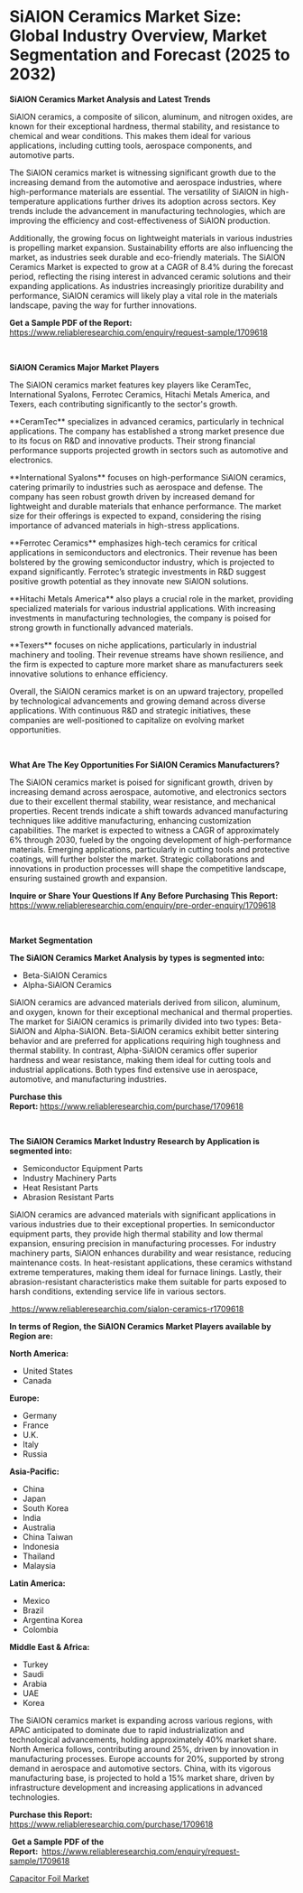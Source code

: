<p><h1>SiAlON Ceramics Market Size: Global Industry Overview, Market Segmentation and Forecast (2025 to 2032)</h1></p><p><strong>SiAlON Ceramics Market Analysis and Latest Trends</strong></p>
<p><p>SiAlON ceramics, a composite of silicon, aluminum, and nitrogen oxides, are known for their exceptional hardness, thermal stability, and resistance to chemical and wear conditions. This makes them ideal for various applications, including cutting tools, aerospace components, and automotive parts. </p><p>The SiAlON ceramics market is witnessing significant growth due to the increasing demand from the automotive and aerospace industries, where high-performance materials are essential. The versatility of SiAlON in high-temperature applications further drives its adoption across sectors. Key trends include the advancement in manufacturing technologies, which are improving the efficiency and cost-effectiveness of SiAlON production. </p><p>Additionally, the growing focus on lightweight materials in various industries is propelling market expansion. Sustainability efforts are also influencing the market, as industries seek durable and eco-friendly materials. The SiAlON Ceramics Market is expected to grow at a CAGR of 8.4% during the forecast period, reflecting the rising interest in advanced ceramic solutions and their expanding applications. As industries increasingly prioritize durability and performance, SiAlON ceramics will likely play a vital role in the materials landscape, paving the way for further innovations.</p></p>
<p><strong>Get a Sample PDF of the Report:&nbsp;</strong> <a href="https://www.reliableresearchiq.com/enquiry/request-sample/1709618?utm_campaign=2171&utm_medium=2&utm_source=Github&utm_content=ia&utm_term=15022025&utm_id=sialon-ceramics">https://www.reliableresearchiq.com/enquiry/request-sample/1709618</a></p>
<p>&nbsp;</p>
<p><strong>SiAlON Ceramics Major Market Players</strong></p>
<p><p>The SiAlON ceramics market features key players like CeramTec, International Syalons, Ferrotec Ceramics, Hitachi Metals America, and Texers, each contributing significantly to the sector's growth.</p><p>**CeramTec** specializes in advanced ceramics, particularly in technical applications. The company has established a strong market presence due to its focus on R&D and innovative products. Their strong financial performance supports projected growth in sectors such as automotive and electronics. </p><p>**International Syalons** focuses on high-performance SiAlON ceramics, catering primarily to industries such as aerospace and defense. The company has seen robust growth driven by increased demand for lightweight and durable materials that enhance performance. The market size for their offerings is expected to expand, considering the rising importance of advanced materials in high-stress applications.</p><p>**Ferrotec Ceramics** emphasizes high-tech ceramics for critical applications in semiconductors and electronics. Their revenue has been bolstered by the growing semiconductor industry, which is projected to expand significantly. Ferrotec’s strategic investments in R&D suggest positive growth potential as they innovate new SiAlON solutions.</p><p>**Hitachi Metals America** also plays a crucial role in the market, providing specialized materials for various industrial applications. With increasing investments in manufacturing technologies, the company is poised for strong growth in functionally advanced materials.</p><p>**Texers** focuses on niche applications, particularly in industrial machinery and tooling. Their revenue streams have shown resilience, and the firm is expected to capture more market share as manufacturers seek innovative solutions to enhance efficiency.</p><p>Overall, the SiAlON ceramics market is on an upward trajectory, propelled by technological advancements and growing demand across diverse applications. With continuous R&D and strategic initiatives, these companies are well-positioned to capitalize on evolving market opportunities.</p></p>
<p>&nbsp;</p>
<p><strong>What Are The Key Opportunities For SiAlON Ceramics Manufacturers?</strong></p>
<p><p>The SiAlON ceramics market is poised for significant growth, driven by increasing demand across aerospace, automotive, and electronics sectors due to their excellent thermal stability, wear resistance, and mechanical properties. Recent trends indicate a shift towards advanced manufacturing techniques like additive manufacturing, enhancing customization capabilities. The market is expected to witness a CAGR of approximately 6% through 2030, fueled by the ongoing development of high-performance materials. Emerging applications, particularly in cutting tools and protective coatings, will further bolster the market. Strategic collaborations and innovations in production processes will shape the competitive landscape, ensuring sustained growth and expansion.</p></p>
<p><strong>Inquire or Share Your Questions If Any Before Purchasing This Report:</strong> <a href="https://www.reliableresearchiq.com/enquiry/pre-order-enquiry/1709618?utm_campaign=2171&utm_medium=2&utm_source=Github&utm_content=ia&utm_term=15022025&utm_id=sialon-ceramics">https://www.reliableresearchiq.com/enquiry/pre-order-enquiry/1709618</a></p>
<p>&nbsp;</p>
<p><strong>Market Segmentation</strong></p>
<p><strong>The SiAlON Ceramics Market Analysis by types is segmented into:</strong></p>
<p><ul><li>Βeta-SiAlON Ceramics</li><li>Αlpha-SiAlON Ceramics</li></ul></p>
<p><p>SiAlON ceramics are advanced materials derived from silicon, aluminum, and oxygen, known for their exceptional mechanical and thermal properties. The market for SiAlON ceramics is primarily divided into two types: Beta-SiAlON and Alpha-SiAlON. Beta-SiAlON ceramics exhibit better sintering behavior and are preferred for applications requiring high toughness and thermal stability. In contrast, Alpha-SiAlON ceramics offer superior hardness and wear resistance, making them ideal for cutting tools and industrial applications. Both types find extensive use in aerospace, automotive, and manufacturing industries.</p></p>
<p><strong>Purchase this Report:&nbsp;</strong><a href="https://www.reliableresearchiq.com/purchase/1709618?utm_campaign=2171&utm_medium=2&utm_source=Github&utm_content=ia&utm_term=15022025&utm_id=sialon-ceramics">https://www.reliableresearchiq.com/purchase/1709618</a></p>
<p>&nbsp;</p>
<p><strong>The SiAlON Ceramics Market Industry Research by Application is segmented into:</strong></p>
<p><ul><li>Semiconductor Equipment Parts</li><li>Industry Machinery Parts</li><li>Heat Resistant Parts</li><li>Abrasion Resistant Parts</li></ul></p>
<p><p>SiAlON ceramics are advanced materials with significant applications in various industries due to their exceptional properties. In semiconductor equipment parts, they provide high thermal stability and low thermal expansion, ensuring precision in manufacturing processes. For industry machinery parts, SiAlON enhances durability and wear resistance, reducing maintenance costs. In heat-resistant applications, these ceramics withstand extreme temperatures, making them ideal for furnace linings. Lastly, their abrasion-resistant characteristics make them suitable for parts exposed to harsh conditions, extending service life in various sectors.</p></p>
<p><a href="https://www.reliableresearchiq.com/sialon-ceramics-r1709618?utm_campaign=2171&utm_medium=2&utm_source=Github&utm_content=ia&utm_term=15022025&utm_id=sialon-ceramics">&nbsp;https://www.reliableresearchiq.com/sialon-ceramics-r1709618</a></p>
<p><strong>In terms of Region, the SiAlON Ceramics Market Players available by Region are:</strong></p>
<p>
    <p> <strong> North America: </strong>
        <ul>
            <li>United States</li>
            <li>Canada</li>
        </ul>
        </p> 
    <p> <strong> Europe: </strong>
        <ul>
            <li>Germany</li>
            <li>France</li>
            <li>U.K.</li>
            <li>Italy</li>
            <li>Russia</li>
        </ul>
        </p> 
    <p> <strong> Asia-Pacific: </strong>
        <ul>
            <li>China</li>
            <li>Japan</li>
            <li>South Korea</li>
            <li>India</li>
            <li>Australia</li>
            <li>China Taiwan</li>
            <li>Indonesia</li>
            <li>Thailand</li>
            <li>Malaysia</li>
        </ul>
        </p> 
    <p> <strong> Latin America: </strong>
        <ul>
            <li>Mexico</li>
            <li>Brazil</li>
            <li>Argentina Korea</li>
            <li>Colombia</li>
        </ul>
        </p> 
    <p> <strong> Middle East & Africa: </strong>
        <ul>
            <li>Turkey</li>
            <li>Saudi</li>
            <li>Arabia</li>
            <li>UAE</li>
            <li>Korea</li>
        </ul>
    </p>
    </p>
<p><p>The SiAlON ceramics market is expanding across various regions, with APAC anticipated to dominate due to rapid industrialization and technological advancements, holding approximately 40% market share. North America follows, contributing around 25%, driven by innovation in manufacturing processes. Europe accounts for 20%, supported by strong demand in aerospace and automotive sectors. China, with its vigorous manufacturing base, is projected to hold a 15% market share, driven by infrastructure development and increasing applications in advanced technologies.</p></p>
<p><strong>Purchase this Report: </strong><a href="https://www.reliableresearchiq.com/purchase/1709618?utm_campaign=2171&utm_medium=2&utm_source=Github&utm_content=ia&utm_term=15022025&utm_id=sialon-ceramics">https://www.reliableresearchiq.com/purchase/1709618</a></p>
<p>&nbsp;<strong>Get a Sample PDF of the Report:&nbsp;&nbsp;</strong><a href="https://www.reliableresearchiq.com/enquiry/request-sample/1709618?utm_campaign=2171&utm_medium=2&utm_source=Github&utm_content=ia&utm_term=15022025&utm_id=sialon-ceramics">https://www.reliableresearchiq.com/enquiry/request-sample/1709618</a></p>
<p><strong></strong></p>
<p><p><a href="https://github.com/JubayerMia832/Market-Research-Report-List-1/blob/main/capacitor-foil-market.md?utm_campaign=2171&utm_medium=2&utm_source=Github&utm_content=ia&utm_term=15022025&utm_id=sialon-ceramics">Capacitor Foil Market</a></p></p>